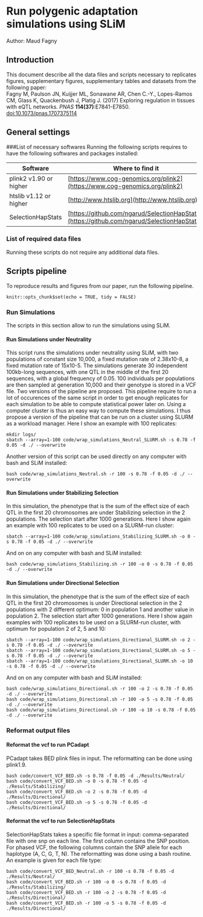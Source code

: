 # Run polygenic adaptation simulations using SLiM
Author: Maud Fagny

## Introduction
This document describe all the data files and scripts necessary to replicates figures, supplementary figures, supplementary tables and datasets from the following paper:  
Fagny M, Paulson JN, Kuijjer ML, Sonawane AR, Chen C.-Y., Lopes-Ramos CM, Glass K, Quackenbush J, Platig J. (2017) Exploring regulation in tissues with eQTL networks. _PNAS_ __114(37)__:E7841-E7850. [doi:10.1073/pnas.1707375114]()  

## General settings

###List of necessary softwares
Running the following scripts requires to have the following softwares and packages installed:

Software               | Where to find it  
---------------------- | ---------------------------------------------------  
plink2 v1.90 or higher | [https://www.cog-genomics.org/plink2](https://www.cog-genomics.org/plink2)  
htslib v1.12 or higher | [http://www.htslib.org](http://www.htslib.org)  
SelectionHapStats      | [https://github.com/ngarud/SelectionHapStats/](https://github.com/ngarud/SelectionHapStats)  

### List of required data files
Running these scripts do not require any additional data files.


## Scripts pipeline
To reproduce results and figures from our paper, run the following pipeline.
```{r rsetup, include=FALSE}
knitr::opts_chunk$set(echo = TRUE, tidy = FALSE)
```

### Run Simulations
The scripts in this section allow to run the simulations using SLiM.

#### Run Simulations under Neutrality
This script runs the simulations under neutrality using SLiM, with two populations of constant size 10,000, a fixed mutation rate of 2.38x10-8, a fixed mutation rate of 15x10-5. The simulations generate 30 independent 100kb-long sequences, with one QTL in the middle of the first 20 sequences, with a global frequency of 0.05. 100 individuals per populations are then sampled at generation 10,000 and their genotype is stored in a VCF file.
Two versions of the pipeline are proposed. This pipeline require to run a lot of occurences of the same script in order to get enough replicates for each simulation to be able to compute statistical power later on. Using a computer cluster is thus an easy way to compute these simulations. I thus propose a version of the pipeline that can be run on a cluster using SLURM as a workload manager. Here I show an example with 100 replicates: 
```{bash qc, eval=FALSE}
mkdir logs/
sbatch --array=1-100 code/wrap_simulations_Neutral_SLURM.sh -s 0.78 -f 0.05 -d ./ --overwrite
```
Another version of this script can be used directly on any computer with bash and SLiM installed:
```{bash qc, eval=FALSE}
bash code/wrap_simulations_Neutral.sh -r 100 -s 0.78 -f 0.05 -d ./ --overwrite
```

#### Run Simulations under Stabilizing Selection
In this simulation, the phenotype that is the sum of the effect size of each QTL in the first 20 chromosomes are under Stabilizing selection in the 2 populations. The selection start after 1000 generations. Here I show again an example with 100 replicates to be used on a SLURM-run cluster: 
```{bash qc, eval=FALSE}
sbatch --array=1-100 code/wrap_simulations_Stabilizing_SLURM.sh -o 0 -s 0.78 -f 0.05 -d ./ --overwrite
```
And on on any computer with bash and SLiM installed:
```{bash qc, eval=FALSE}
bash code/wrap_simulations_Stabilizing.sh -r 100 -o 0 -s 0.78 -f 0.05 -d ./ --overwrite
```

#### Run Simulations under Directional Selection
In this simulation, the phenotype that is the sum of the effect size of each QTL in the first 20 chromosomes is under Directional selection in the 2 populations with 2 different optimum: 0 in population 1 and another value in population 2. The selection start after 1000 generations. Here I show again examples with 100 replicates to be used on a SLURM-run cluster, with optimum for population 2 of 2, 5 and 10: 
```{bash qc, eval=FALSE}
sbatch --array=1-100 code/wrap_simulations_Directional_SLURM.sh -o 2 -s 0.78 -f 0.05 -d ./ --overwrite
sbatch --array=1-100 code/wrap_simulations_Directional_SLURM.sh -o 5 -s 0.78 -f 0.05 -d ./ --overwrite
sbatch --array=1-100 code/wrap_simulations_Directional_SLURM.sh -o 10 -s 0.78 -f 0.05 -d ./ --overwrite
```
And on on any computer with bash and SLiM installed:
```{bash qc, eval=FALSE}
bash code/wrap_simulations_Directional.sh -r 100 -o 2 -s 0.78 -f 0.05 -d ./ --overwrite
bash code/wrap_simulations_Directional.sh -r 100 -o 5 -s 0.78 -f 0.05 -d ./ --overwrite
bash code/wrap_simulations_Directional.sh -r 100 -o 10 -s 0.78 -f 0.05 -d ./ --overwrite
```

### Reformat output files

#### Reformat the vcf to run PCadapt
PCadapt takes BED plink files in input. The reformatting can be done using plink1.9.
```{bash qc, eval=FALSE}
bash code/convert_VCF_BED.sh -s 0.78 -f 0.05 -d ./Results/Neutral/
bash code/convert_VCF_BED.sh -o 0 -s 0.78 -f 0.05 -d ./Results/Stabilizing/
bash code/convert_VCF_BED.sh -o 2 -s 0.78 -f 0.05 -d ./Results/Directional/
bash code/convert_VCF_BED.sh -o 5 -s 0.78 -f 0.05 -d ./Results/Directional/
```

#### Reformat the vcf to run SelectionHapStats
SelectionHapStats takes a specific file format in input: comma-separated file with one snp on each line. The first column contains the SNP position. For phased VCF, the following columns contain the SNP allele for each haplotype (A, C, G, T, N). The reformatting was done using a bash routine. An example is given for each file type:
```{bash qc, eval=FALSE}
bash code/convert_VCF_BED_Neutral.sh -r 100 -s 0.78 -f 0.05 -d ./Results/Neutral/
bash code/convert_VCF_BED.sh -r 100 -o 0 -s 0.78 -f 0.05 -d ./Results/Stabilizing/
bash code/convert_VCF_BED.sh -r 100 -o 2 -s 0.78 -f 0.05 -d ./Results/Directional/
bash code/convert_VCF_BED.sh -r 100 -o 5 -s 0.78 -f 0.05 -d ./Results/Directional/
```


